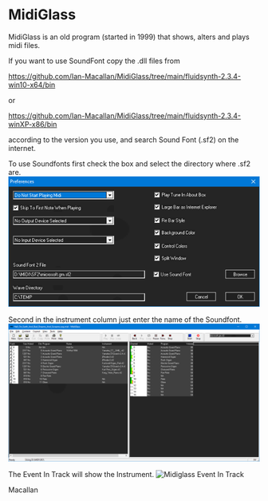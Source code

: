 # MidiGlass
MidiGlass is an old program (started in 1999) that shows, alters and plays midi files.


If you want to use SoundFont copy the .dll files from

https://github.com/Ian-Macallan/MidiGlass/tree/main/fluidsynth-2.3.4-win10-x64/bin

or 

https://github.com/Ian-Macallan/MidiGlass/tree/main/fluidsynth-2.3.4-winXP-x86/bin

according to the version you use, and search Sound Font (.sf2) on the internet.

To use Soundfonts first check the box and select the directory where .sf2 are.
![Midiglass Preferences](https://github.com/Ian-Macallan/MidiGlass/blob/main/Pictures/MidiGlass.Prefs.png)

Second in the instrument column just enter the name of the Soundfont.
![Midiglass](https://github.com/Ian-Macallan/MidiGlass/blob/main/Pictures/MidiGlass.png)

The Event In Track will show the Instrument.
![Midiglass Event In Track](https://github.com/Ian-Macallan/MidiGlass/blob/main/Pictures/MidiGlass.Event.png)

Macallan
